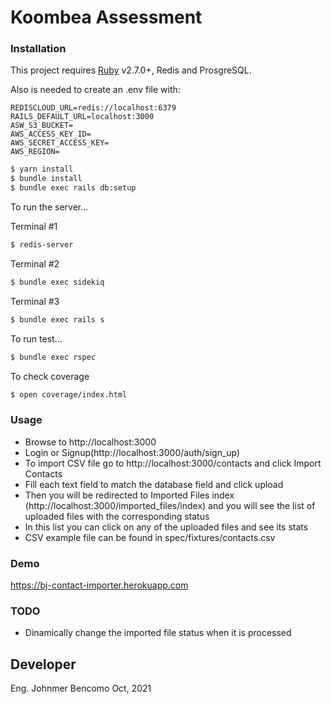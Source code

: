 # Koombea Assessment

### Installation

This project requires [Ruby](https://www.ruby-lang.org) v2.7.0+, Redis and ProsgreSQL.

Also is needed to create an .env file with:
```
REDISCLOUD_URL=redis://localhost:6379
RAILS_DEFAULT_URL=localhost:3000
ASW_S3_BUCKET=
AWS_ACCESS_KEY_ID=
AWS_SECRET_ACCESS_KEY=
AWS_REGION=
```

```sh
$ yarn install
$ bundle install
$ bundle exec rails db:setup
```

To run the server...

Terminal #1
```sh
$ redis-server
```

Terminal #2
```sh
$ bundle exec sidekiq
```

Terminal #3
```sh
$ bundle exec rails s
```

To run test...
```sh
$ bundle exec rspec
```

To check coverage
```sh
$ open coverage/index.html
```

### Usage
 * Browse to http://localhost:3000
 * Login or Signup(http://localhost:3000/auth/sign_up)
 * To import CSV file go to http://localhost:3000/contacts and click Import Contacts
 * Fill each text field to match the database field and click upload
 * Then you will be redirected to Imported Files index (http://localhost:3000/imported_files/index) and you will see the list of uploaded files with the corresponding status
 * In this list you can click on any of the uploaded files and see its stats
 * CSV example file can be found in spec/fixtures/contacts.csv

### Demo
https://bj-contact-importer.herokuapp.com

### TODO
 * Dinamically change the imported file status when it is processed

## Developer
Eng. Johnmer Bencomo
Oct, 2021


